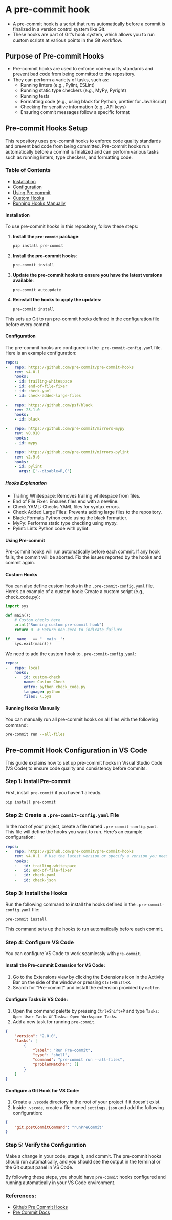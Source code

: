 # A pre-commit hook 
- A pre-commit hook is a script that runs automatically before a commit is finalized in a version control system like Git.
- These hooks are part of Git’s hook system, which allows you to run custom scripts at various points in the Git workflow.

## Purpose of Pre-commit Hooks
- Pre-commit hooks are used to enforce code quality standards and prevent bad code from being committed to the repository. 
- They can perform a variety of tasks, such as:
	- Running linters (e.g., Pylint, ESLint)
  - Running static type checkers (e.g., MyPy, Pyright)
  - Running tests
  - Formatting code (e.g., using black for Python, prettier for JavaScript)
  - Checking for sensitive information (e.g., API keys)
  - Ensuring commit messages follow a specific format


## Pre-commit Hooks Setup

This repository uses pre-commit hooks to enforce code quality standards and prevent bad code from being committed. Pre-commit hooks run automatically before a commit is finalized and can perform various tasks such as running linters, type checkers, and formatting code.

### Table of Contents

- [Installation](#installation)
- [Configuration](#configuration)
- [Using Pre commit](#using-pre-commit)
- [Custom Hooks](#custom-hooks)
- [Running Hooks Manually](#running-hooks-manually)

#### Installation

To use pre-commit hooks in this repository, follow these steps:

1. **Install the `pre-commit` package**:

    ```bash
    pip install pre-commit
    ```

2. **Install the pre-commit hooks**:

    ```bash
    pre-commit install
    ```

3. **Update the pre-commit hooks to ensure you have the latest versions available**:
   ```bash
   pre-commit autoupdate
   ```

4. **Reinstall the hooks to apply the updates:**
   ```bash
   pre-commit install
   ```

This sets up Git to run pre-commit hooks defined in the configuration file before every commit.

#### Configuration

The pre-commit hooks are configured in the `.pre-commit-config.yaml` file. Here is an example configuration:

```yaml
repos:
-   repo: https://github.com/pre-commit/pre-commit-hooks
    rev: v4.0.1
    hooks:
    - id: trailing-whitespace
    - id: end-of-file-fixer
    - id: check-yaml
    - id: check-added-large-files

-   repo: https://github.com/psf/black
    rev: 23.1.0
    hooks:
    - id: black

-   repo: https://github.com/pre-commit/mirrors-mypy
    rev: v0.910
    hooks:
    - id: mypy

-   repo: https://github.com/pre-commit/mirrors-pylint
    rev: v2.9.6
    hooks:
    - id: pylint
      args: ['--disable=R,C']
```

##### Hooks Explanation
- Trailing Whitespace: Removes trailing whitespace from files.
- End of File Fixer: Ensures files end with a newline.
- Check YAML: Checks YAML files for syntax errors.
- Check Added Large Files: Prevents adding large files to the repository.
- Black: Formats Python code using the black formatter.
- MyPy: Performs static type checking using mypy.
- Pylint: Lints Python code with pylint.

#### Using Pre-commit
Pre-commit hooks will run automatically before each commit. If any hook fails, the commit will be aborted. Fix the issues reported by the hooks and commit again.


#### Custom Hooks
You can also define custom hooks in the `.pre-commit-config.yaml` file. Here’s an example of a custom hook: Create a custom script (e.g., check_code.py):
```Python
import sys

def main():
    # Custom checks here
    print("Running custom pre-commit hook")
    return 0  # Return non-zero to indicate failure

if __name__ == "__main__":
    sys.exit(main())
```

We need to add the custom hook to `.pre-commit-config.yaml`:
```yaml
repos:
-   repo: local
    hooks:
    -   id: custom-check
        name: Custom Check
        entry: python check_code.py
        language: python
        files: \.py$
```

#### Running Hooks Manually
You can manually run all pre-commit hooks on all files with the following command:
```bash
pre-commit run --all-files
```


## Pre-commit Hook Configuration in VS Code

This guide explains how to set up pre-commit hooks in Visual Studio Code (VS Code) to ensure code quality and consistency before commits.

### Step 1: Install Pre-commit
First, install `pre-commit` if you haven't already.

```sh
pip install pre-commit
```

### Step 2: Create a `.pre-commit-config.yaml` File
In the root of your project, create a file named `.pre-commit-config.yaml`. This file will define the hooks you want to run. Here’s an example configuration:

```yaml
repos:
-   repo: https://github.com/pre-commit/pre-commit-hooks
    rev: v4.0.1  # Use the latest version or specify a version you need
    hooks:
    -   id: trailing-whitespace
    -   id: end-of-file-fixer
    -   id: check-yaml
    -   id: check-json
```

### Step 3: Install the Hooks
Run the following command to install the hooks defined in the `.pre-commit-config.yaml` file:

```sh
pre-commit install
```

This command sets up the hooks to run automatically before each commit.

### Step 4: Configure VS Code
You can configure VS Code to work seamlessly with `pre-commit`.

#### Install the Pre-commit Extension for VS Code:
1. Go to the Extensions view by clicking the Extensions icon in the Activity Bar on the side of the window or pressing `Ctrl+Shift+X`.
2. Search for "Pre-commit" and install the extension provided by `nelfer`.

#### Configure Tasks in VS Code:
1. Open the command palette by pressing `Ctrl+Shift+P` and type `Tasks: Open User Tasks` or `Tasks: Open Workspace Tasks`.
2. Add a new task for running `pre-commit`.

```json
{
    "version": "2.0.0",
    "tasks": [
        {
            "label": "Run Pre-commit",
            "type": "shell",
            "command": "pre-commit run --all-files",
            "problemMatcher": []
        }
    ]
}
```

#### Configure a Git Hook for VS Code:
1. Create a `.vscode` directory in the root of your project if it doesn’t exist.
2. Inside `.vscode`, create a file named `settings.json` and add the following configuration:

```json
{
    "git.postCommitCommand": "runPreCommit"
}
```

### Step 5: Verify the Configuration
Make a change in your code, stage it, and commit. The pre-commit hooks should run automatically, and you should see the output in the terminal or the Git output panel in VS Code.

By following these steps, you should have `pre-commit` hooks configured and running automatically in your VS Code environment.



### References:
- [Github Pre Commit Hooks](https://github.com/pre-commit/pre-commit-hooks)
- [Pre Commit Docs](https://pre-commit.com/)
